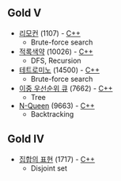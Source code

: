 ## Gold V
* [리모컨](https://www.acmicpc.net/problem/1107) (1107) - [C++](https://github.com/nbsp1221/algorithm/blob/master/algorithm-challenges/baekjoon-online-judge/challenges/1000/1107.cpp)
  - Brute-force search
* [적록색약](https://www.acmicpc.net/problem/10026) (10026) - [C++](https://github.com/nbsp1221/algorithm/blob/master/algorithm-challenges/baekjoon-online-judge/challenges/10000/10026.cpp)
  - DFS, Recursion
* [테트로미노](https://www.acmicpc.net/problem/14500) (14500) - [C++](https://github.com/nbsp1221/algorithm/blob/master/algorithm-challenges/baekjoon-online-judge/challenges/14000/14500.cpp)
  - Brute-force search
* [이중 우선순위 큐](https://www.acmicpc.net/problem/7662) (7662) - [C++](https://github.com/nbsp1221/algorithm/blob/master/algorithm-challenges/baekjoon-online-judge/challenges/7000/7662.cpp)
  - Tree
* [N-Queen](https://www.acmicpc.net/problem/9663) (9663) - [C++](https://github.com/nbsp1221/algorithm/blob/master/algorithm-challenges/baekjoon-online-judge/challenges/9000/9663.cpp)
  - Backtracking
## Gold IV
* [집합의 표현](https://www.acmicpc.net/problem/1717) (1717) - [C++](https://github.com/nbsp1221/algorithm/blob/master/algorithm-challenges/baekjoon-online-judge/challenges/1000/1717.cpp)
  - Disjoint set